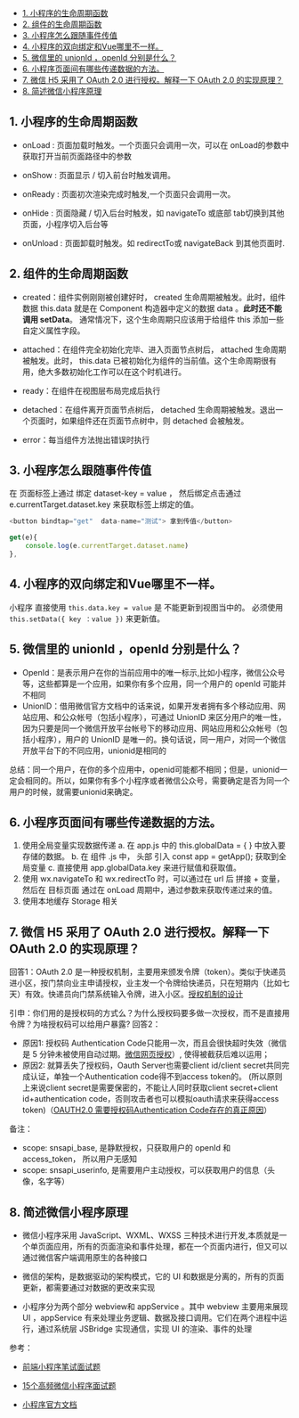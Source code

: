 - [1. 小程序的生命周期函数](#1-小程序的生命周期函数)
- [2. 组件的生命周期函数](#2-组件的生命周期函数)
- [3. 小程序怎么跟随事件传值](#3-小程序怎么跟随事件传值)
- [4. 小程序的双向绑定和Vue哪里不一样。](#4-小程序的双向绑定和vue哪里不一样)
- [5. 微信里的 unionId ，openId 分别是什么？](#5-微信里的-unionid-openid-分别是什么)
- [6. 小程序页面间有哪些传递数据的方法。](#6-小程序页面间有哪些传递数据的方法)
- [7. 微信 H5 采用了 OAuth 2.0 进行授权。解释一下 OAuth 2.0 的实现原理？](#7-微信-h5-采用了-oauth-20-进行授权解释一下-oauth-20-的实现原理)
- [8. 简述微信小程序原理](#8-简述微信小程序原理)

## 1. 小程序的生命周期函数
- onLoad : 页面加载时触发。一个页面只会调用一次，可以在 onLoad的参数中获取打开当前页面路径中的参数

- onShow : 页面显示 / 切入前台时触发调用。

- onReady : 页面初次渲染完成时触发,一个页面只会调用一次。

- onHide : 页面隐藏 / 切入后台时触发，如 navigateTo 或底部 tab切换到其他页面，小程序切入后台等

- onUnload : 页面卸载时触发。如 redirectTo或 navigateBack 到其他页面时.

## 2. 组件的生命周期函数
- created：组件实例刚刚被创建好时， created 生命周期被触发。此时，组件数据 this.data 就是在 Component 构造器中定义的数据 data 。**此时还不能调用 setData**。 通常情况下，这个生命周期只应该用于给组件 this 添加一些自定义属性字段。

- attached：在组件完全初始化完毕、进入页面节点树后， attached 生命周期被触发。此时， this.data 已被初始化为组件的当前值。这个生命周期很有用，绝大多数初始化工作可以在这个时机进行。

- ready：在组件在视图层布局完成后执行

- detached：在组件离开页面节点树后， detached 生命周期被触发。退出一个页面时，如果组件还在页面节点树中，则 detached 会被触发。

- error：每当组件方法抛出错误时执行

## 3. 小程序怎么跟随事件传值
在 页面标签上通过 绑定 dataset-key = value ， 然后绑定点击通过e.currentTarget.dataset.key 来获取标签上绑定的值。
```javascript
<button bindtap="get"  data-name="测试"> 拿到传值</button>

get(e){
	console.log(e.currentTarget.dataset.name)
},
```

## 4. 小程序的双向绑定和Vue哪里不一样。
小程序 直接使用 `this.data.key = value` 是 不能更新到视图当中的。 必须使用 `this.setData({ key ：value })` 来更新值。

## 5. 微信里的 unionId ，openId 分别是什么？
- OpenId：是表示用户在你的当前应用中的唯一标示,比如小程序，微信公众号等，这些都算是一个应用，如果你有多个应用，同一个用户的 openId 可能并不相同
- UnionID：借用微信官方文档中的话来说，如果开发者拥有多个移动应用、网站应用、和公众帐号（包括小程序），可通过 UnionID 来区分用户的唯一性，因为只要是同一个微信开放平台帐号下的移动应用、网站应用和公众帐号（包括小程序），用户的 UnionID 是唯一的。换句话说，同一用户，对同一个微信开放平台下的不同应用，unionid是相同的

总结：同一个用户，在你的多个应用中，openid可能都不相同；但是，unionid一定会相同的。所以，如果你有多个小程序或者微信公众号，需要确定是否为同一个用户的时候，就需要unionid来确定。

## 6. 小程序页面间有哪些传递数据的方法。
1. 使用全局变量实现数据传递
   a. 在 app.js 中的 this.globalData = { } 中放入要存储的数据。
   b. 在 组件 .js 中， 头部 引入 const app = getApp(); 获取到全局变量
   c. 直接使用 app.globalData.key 来进行赋值和获取值。
2. 使用  wx.navigateTo 和 wx.redirectTo 时，可以通过在 url 后 拼接 + 变量， 然后在 目标页面 通过在 onLoad 周期中，通过参数来获取传递过来的值。
3. 使用本地缓存 Storage 相关


## 7. 微信 H5 采用了 OAuth 2.0 进行授权。解释一下 OAuth 2.0 的实现原理？
回答1：OAuth 2.0 是一种授权机制，主要用来颁发令牌（token）。类似于快递员进小区，按门禁向业主申请授权，业主发一个令牌给快递员，只在短期内（比如七天）有效。快递员向门禁系统输入令牌，进入小区。[授权机制的设计](https://www.ruanyifeng.com/blog/2019/04/oauth_design.html)

引申：你们用的是授权码的方式么？为什么授权码要多做一次授权，而不是直接用令牌？为啥授权码可以给用户暴露?
回答2：
- 原因1: 授权码 Authentication Code只能用一次，而且会很快超时失效（微信是 5 分钟未被使用自动过期。[微信网页授权](https://developers.weixin.qq.com/doc/offiaccount/OA_Web_Apps/Wechat_webpage_authorization.html#0)）, 使得被截获后难以运用；
- 原因2: 就算丢失了授权码，Oauth Server也需要client id/client secret共同完成认证，单独一个Authentication code得不到access token的。 (所以原则上来说client secret是需要保密的，不能让人同时获取client secret+client id+authentication code，否则攻击者也可以模拟oauth请求来获得access token)（[OAUTH2.0 需要授权码Authentication Code存在的真正原因](https://blog.csdn.net/perry_x/article/details/100582929?ivk_sa=1024320u)）


备注：
- scope: snsapi_base, 是静默授权，只获取用户的 openId 和 access_token， 所以用户无感知
- scope: snsapi_userinfo, 是需要用户主动授权，可以获取用户的信息（头像，名字等）

## 8. 简述微信小程序原理
- 微信小程序采用 JavaScript、WXML、WXSS 三种技术进行开发,本质就是一个单页面应用，所有的页面渲染和事件处理，都在一个页面内进行，但又可以通过微信客户端调用原生的各种接口

- 微信的架构，是数据驱动的架构模式，它的 UI 和数据是分离的，所有的页面更新，都需要通过对数据的更改来实现

- 小程序分为两个部分 webview和 appService 。其中 webview 主要用来展现UI ，appService 有来处理业务逻辑、数据及接口调用。它们在两个进程中运行，通过系统层 JSBridge 实现通信，实现 UI 的渲染、事件的处理

参考：
- [前端小程序笔试面试题](https://juejin.cn/post/6844903966342381581)

- [15个高频微信小程序面试题](https://zhuanlan.zhihu.com/p/352122031)

- [小程序官方文档](https://developers.weixin.qq.com/miniprogram/dev/framework/custom-component/lifetimes.html)


